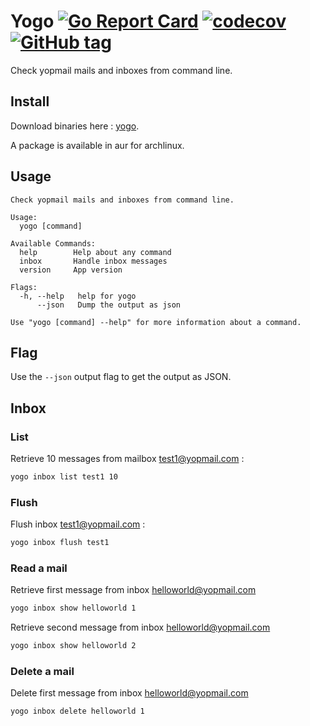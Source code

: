 # Yogo [![Go Report Card](https://goreportcard.com/badge/github.com/antham/yogo)](https://goreportcard.com/report/github.com/antham/yogo) [![codecov](https://codecov.io/gh/antham/yogo/branch/master/graph/badge.svg)](https://codecov.io/gh/antham/yogo) [![GitHub tag](https://img.shields.io/github/tag/antham/yogo.svg)]()

Check yopmail mails and inboxes from command line.

## Install

Download binaries here : [yogo](https://github.com/antham/yogo/releases/).

A package is available in aur for archlinux.

## Usage

```
Check yopmail mails and inboxes from command line.

Usage:
  yogo [command]

Available Commands:
  help        Help about any command
  inbox       Handle inbox messages
  version     App version

Flags:
  -h, --help   help for yogo
      --json   Dump the output as json

Use "yogo [command] --help" for more information about a command.
```

## Flag

Use the `--json` output flag to get the output as JSON.

## Inbox

### List

Retrieve 10 messages from mailbox test1@yopmail.com :

```bash
yogo inbox list test1 10
```

### Flush

Flush inbox test1@yopmail.com :

```bash
yogo inbox flush test1
```

### Read a mail

Retrieve first message from inbox helloworld@yopmail.com

```bash
yogo inbox show helloworld 1
```

Retrieve second message from inbox helloworld@yopmail.com

```bash
yogo inbox show helloworld 2
```

### Delete a mail

Delete first message from inbox helloworld@yopmail.com

```bash
yogo inbox delete helloworld 1
```

